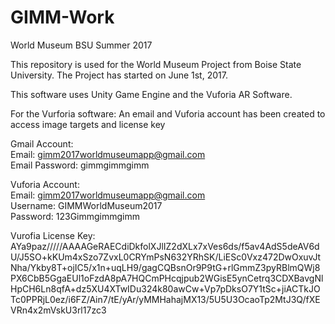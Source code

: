 # GIMM-Work
World Museum BSU Summer 2017

This repository is used for the World Museum Project from Boise State University. 
The Project has started on June 1st, 2017.


This software uses Unity Game Engine and the Vuforia AR Software. 

For the Vurforia software: 
An email and Vuforia account has been created to access image targets and license key

Gmail Account: </br>
Email: gimm2017worldmuseumapp@gmail.com </br>
Email Password: gimmgimmgimm

Vuforia Account: </br>
Email: gimm2017worldmuseumapp@gmail.com </br>
Username: GIMMWorldMuseum2017 </br>
Password: 123Gimmgimmgimm

Vurofia License Key: 
AYa9paz/////AAAAGeRAECdiDkfolXJlIZ2dXLx7xVes6ds/f5av4AdS5deAV6dU/J5SO+kKUm4xSzo7ZvxL0CRYmPsN632YRhSK/LiESc0Vxz472DwOxuvJtNha/Ykby8T+ojIC5/x1n+uqLH9/gagCQBsnOr9P9tG+rlGmmZ3pyRBlmQWj8PX6CbB5GgaEUl1oFzdA8pA7HQCmPHcqjpub2WGisE5ynCetrq3CDXBavgNlHpCH6Ln8qfA+dz5XU4XTwIDu324k80awCw+Vp7pDksO7Y1tSc+jiACTkJOTc0PPRjL0ez/i6FZ/Ain7/tE/yAr/yMMHahajMX13/5U5U3OcaoTp2MtJ3Q/fXEVRn4x2mVskU3rl17zc3
